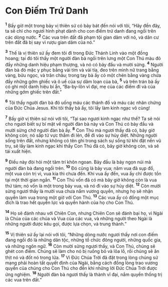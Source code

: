 # Con Điếm Trứ Danh
<sup><b>1</b></sup> Bấy giờ một trong bảy vị thiên sứ có bảy bát đến nói với tôi, “Hãy đến đây, ta sẽ chỉ cho ngươi hình phạt dành cho con điếm trứ danh đang ngồi trên các dòng nước. <sup><b>2</b></sup> Các vua trên đất đã phạm tội gian dâm với nó, và dân cư trên đất đã bị say vì rượu gian dâm của nó.”

<sup><b>3</b></sup> Thế là vị thiên sứ ấy đem tôi đi trong Đức Thánh Linh vào một đồng hoang; tại đó tôi thấy một người đàn bà ngồi trên lưng một Con Thú màu đỏ đầy những danh hiệu phạm thượng, và nó có bảy đầu và mười sừng. <sup><b>4</b></sup> Người đàn bà đó mặc y phục bằng vải tím và vải tía, đeo trên mình nữ trang bằng vàng, bửu ngọc, và trân châu; trong tay bà ấy có một chén bằng vàng chứa đầy những gớm ghiếc và ô uế của sự dâm loạn của bà, <sup><b>5</b></sup> và trên trán bà ấy có ghi một danh hiệu bí ẩn, “Ba-by-lôn vĩ đại, mẹ của các điếm đĩ và của những gớm ghiếc trên đất.”

<sup><b>6</b></sup> Tôi thấy người đàn bà đó uống máu các thánh đồ và máu các nhân chứng của Đức Chúa Jesus. Khi tôi thấy bà ấy, tôi lấy làm kinh ngạc vô cùng!

<sup><b>7</b></sup> Bấy giờ vị thiên sứ nói với tôi, “Tại sao ngươi kinh ngạc như thế? Ta sẽ nói cho ngươi biết sự bí mật về người đàn bà này và Con Thú có bảy đầu và mười sừng chở người đàn bà ấy. <sup><b>8</b></sup> Con Thú mà ngươi thấy đã có, bây giờ không còn; nó sắp từ vực thẳm đi lên, để đi vào sự hủy diệt. Những người sống trên đất, nhưng không có tên ghi trong sách sự sống từ khi đặt nền vũ trụ, sẽ lấy làm kinh ngạc khi thấy Con Thú đã có, bây giờ không còn, và sẽ tái xuất hiện.

<sup><b>9</b></sup> Điều này đòi hỏi một tâm trí khôn ngoan. Bảy đầu là bảy ngọn núi mà người đàn bà đang ngồi trên. <sup><b>10</b></sup> Đó cũng là bảy vua; năm vua đã sụp đổ, một vua còn trị vì, vua kia thì chưa đến. Khi vua ấy đến, vua ấy chỉ được tồn tại một thời gian ngắn. <sup><b>11</b></sup> Con Thú vốn đã có mà bây giờ không còn là vua thứ tám; nó vốn là một trong bảy vua, và nó đi vào sự hủy diệt. <sup><b>12</b></sup> Còn mười sừng ngươi thấy là mười vua chưa nắm vương quyền, nhưng họ sẽ nhận quyền làm vua trong một giờ với Con Thú. <sup><b>13</b></sup> Các vua ấy có đồng một mục đích là trao hết quyền lực và quyền hành của họ cho Con Thú.

<sup><b>14</b></sup> Họ sẽ đánh nhau với Chiên Con, nhưng Chiên Con sẽ đánh bại họ, vì Ngài là Chúa của các chúa và Vua của các vua, và những người theo Ngài là những người được kêu gọi, được lựa chọn, và trung thành.”

<sup><b>15</b></sup> Vị thiên sứ ấy lại nói với tôi, “Những dòng nước ngươi thấy nơi con điếm đang ngồi đó là những dân tộc, những tổ chức đông người, những quốc gia, và những ngôn ngữ. <sup><b>16</b></sup> Còn mười sừng ngươi thấy, và Con Thú, chúng sẽ ghét con điếm. Chúng sẽ làm cho nó bị ruồng bỏ và lõa lồ, rồi chúng sẽ ăn thịt nó và đốt nó trong lửa. <sup><b>17</b></sup> Vì Đức Chúa Trời đã đặt trong lòng chúng sứ mạng phải hoàn tất quyết định của Ngài, bằng cách đồng lòng trao vương quyền của chúng cho Con Thú cho đến khi những lời Đức Chúa Trời được ứng nghiệm. <sup><b>18</b></sup> Người đàn bà ngươi thấy là thành vĩ đại, nắm quyền thống trị các vua trên đất.”